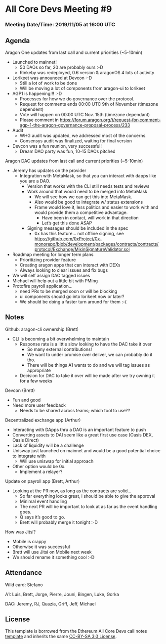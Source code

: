 # All Core Devs Meeting #9
### Meeting Date/Time: 2019/11/05 at 16:00 UTC

## Agenda

Aragon One updates from last call and current priorities (~5-10min)
- Launched to mainnet!
  - 50 DAOs so far, 20 are probably ours :-D
  - Rinkeby was redeployed, 0.6 version & aragonOS 4 lots of activity
- Lorikeet was announced at Devcon :-D
  - Still a lot of work to be done
  - Will be moving a lot of components from aragon-ui to lorikeet
- AGP1 is happening!!! :-D 
  - Processes for how we do governance over the protocol.
  - Request for comments ends 00:00 UTC 9th of November (timezone dependent)
  - Vote will happen on 00:00 UTC Nov. 15th (timezone dependant)
  - Please comment in https://forum.aragon.org/t/request-for-comment-agp-1-the-aragon-governance-proposal-process/233 
- Audit
  - WHG audit was updated, we addressed most of the concerns.
  - Consensys audit was finalized, waiting for final version
- Devcon was a fun reunion, very successful!
  - Dream DAO party was fun, 10-15 DAOs pitched

Aragon DAC updates from last call and current priorities (~5-10min)
- Jeremy has updates on the provider
  - Integration with MetaMask, so that you can interact with dapps like you are a DAO. 
    - Version that works with the CLI still needs tests and reviews
    - Work around that would need to be merged into MetaMask
      - We will see how we can get this into MetaMask.
      - Also would be good to integrate w/ status extensions
      - Frame would love it, less politics and easier to work with and would provide them a competitive advantage.
        - Have been in contact, will work in that direction
        - Let’s get this done ASAP 
    - Signing messages should be included in the spec
      - 0x has this feature… not offline signing, see https://github.com/0xProject/0x-monorepo/blob/development/packages/contracts/contracts/protocol/Exchange/MixinSignatureValidator.sol
- Roadmap meeting for longer term plans
  - Prioritizing provider feature
  - Creating aragon apps that can interact with DEXs 
  - Always looking to clear issues and fix bugs
- We will self assign DAC tagged issues
- Michael will help out a little bit with PMing 
- Protofire payroll application… 
  - need PRs to be merged soon or will be blocking
  - ui components should go into lorikeet now or later?
  - We should be doing a faster turn around for them :-(

## Notes

Github: aragon-cli ownership (Brett)
- CLI is becoming a bit overwhelming to maintain
  - Response rate is a little slow looking to have the DAC take it over
    - So many external contributions!
    - We want to under promise over deliver, we can probably do it tho.
    - There will be things A1 wants to do and we will tag issues as appropriate        
  - Decision for DAC to take it over will be made after we try owning it for a few weeks

Devcon (Brett)
- Fun and good 
- Need more user feedback
  - Needs to be shared across teams; which tool to use??

Decentralized exchange app (Arthur)
- Interacting with DApps thru a DAO is an important feature to push
- Converting assets to DAI seem like a great first use case (Oasis DEX, Oasis Direct)
- Lack of liquidity will be a challenge
- Uniswap just launched on mainnet and would be a good potential choice to integrate with
  - Will use uniswap for initial approach
- Other option would be 0x.
  - Implement a relayer?

Update on payroll app (Brett, Arthur)
- Looking at the PR now, as long as the contracts are solid…
  - So far everything looks great, i should be able to give the approval
  - Minimal event handling
  - The next PR will be important to look at as far as the event handling goes.
  - Q says it’s good to go.
  - Brett will probably merge it tonight :-D

How was Jitsi?
- Mobile is crappy
- Otherwise it was successful
- Brett will use Jitsi on Mobile next week
- We should rename it something cool :-D

## Attendance

Wild card: Stefano

A1:
Luis, Brett, Jorge, Pierre, Jouni, Bingen, Luke, Gorka

DAC:
Jeremy, RJ, Quazia, Griff, Jeff, Michael

## License
This template is borrowed from the Ethereum All Core Devs call notes [template](https://github.com/ethereum/pm/blob/master/All%20Core%20Devs%20Meetings/Meeting%20Template.md) and inherits the same [CC-BY-SA 3.0 License](https://github.com/ethereum/pm/blob/master/LICENSE).
